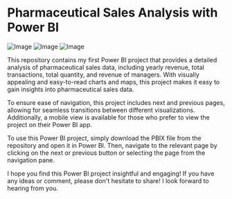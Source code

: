 # Pharmaceutical Sales Analysis with Power BI
![Image](https://github.com/Chelseadamola/Pharmaceutical-Sales-Dashboard/blob/main/Screenshot%20(24).png)    ![Image](https://github.com/Chelseadamola/Pharmaceutical-Sales-Dashboard/blob/main/Screenshot%20(25).png)    ![Image](https://github.com/Chelseadamola/Pharmaceutical-Sales-Dashboard/blob/main/Screenshot%20(23).png)

This repository contains my first Power BI project that provides a detailed analysis of pharmaceutical sales data, including yearly revenue, total transactions, total quantity, and revenue of managers. With visually appealing and easy-to-read charts and maps, this project makes it easy to gain insights into pharmaceutical sales data.

To ensure ease of navigation, this project includes next and previous pages, allowing for seamless transitions between different visualizations. Additionally, a mobile view is available for those who prefer to view the project on their Power BI app.

To use this Power BI project, simply download the PBIX file from the repository and open it in Power BI. Then, navigate to the relevant page by clicking on the next or previous button or selecting the page from the navigation pane.

I hope you find this Power BI project insightful and engaging! If you have any ideas or comment, please don't hesitate to share! I look forward to hearing from you.
